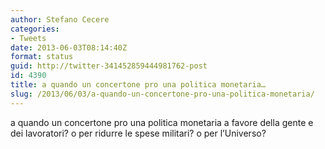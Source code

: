 ```yaml
---
author: Stefano Cecere
categories:
- Tweets
date: 2013-06-03T08:14:40Z
format: status
guid: http://twitter-341452859444981762-post
id: 4390
title: a quando un concertone pro una politica monetaria…
slug: /2013/06/03/a-quando-un-concertone-pro-una-politica-monetaria/
---
```


a quando un concertone pro una politica monetaria a favore della gente e dei lavoratori? o per ridurre le spese militari? o per l’Universo?